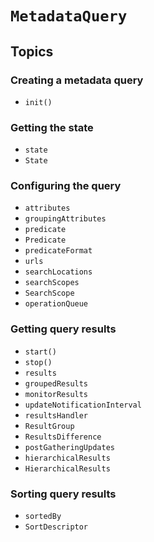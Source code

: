 # ``MetadataQuery``

## Topics

### Creating a metadata query

- ``init()``

### Getting the state

- ``state``
- ``State``

### Configuring the query

- ``attributes``
- ``groupingAttributes``
- ``predicate``
- ``Predicate``
- ``predicateFormat``
- ``urls``
- ``searchLocations``
- ``searchScopes``
- ``SearchScope``
- ``operationQueue``

### Getting query results

- ``start()``
- ``stop()``
- ``results``
- ``groupedResults``
- ``monitorResults``
- ``updateNotificationInterval``
- ``resultsHandler``
- ``ResultGroup``
- ``ResultsDifference``
- ``postGatheringUpdates``
- ``hierarchicalResults``
- ``HierarchicalResults``

### Sorting query results

- ``sortedBy``
- ``SortDescriptor``

